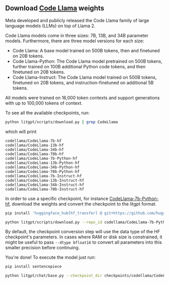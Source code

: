 ## Download [Code Llama](https://ai.meta.com/blog/code-llama-large-language-model-coding/) weights

Meta developed and publicly released the Code Llama family of large language models (LLMs) on top of Llama 2.

Code Llama models come in three sizes: 7B, 13B, and 34B parameter models. Furthermore, there are three model versions for each size:

- Code Llama: A base model trained on 500B tokens, then and finetuned on 20B tokens.
- Code Llama-Python: The Code Llama model pretrained on 500B tokens, further trained on 100B additional Python code tokens, and then finetuned on 20B tokens.
- Code Llama-Instruct: The Code Llama model trained on 500B tokens, finetuned on 20B tokens, and instruction-finetuned on additional 5B tokens.

All models were  trained on 16,000 token contexts and support generations with up to 100,000 tokens of context.

To see all the available checkpoints, run:

```bash
python litgpt/scripts/download.py | grep CodeLlama
```

which will print

```text
codellama/CodeLlama-7b-hf
codellama/CodeLlama-13b-hf
codellama/CodeLlama-34b-hf
codellama/CodeLlama-70b-hf
codellama/CodeLlama-7b-Python-hf
codellama/CodeLlama-13b-Python-hf
codellama/CodeLlama-34b-Python-hf
codellama/CodeLlama-70b-Python-hf
codellama/CodeLlama-7b-Instruct-hf
codellama/CodeLlama-13b-Instruct-hf
codellama/CodeLlama-34b-Instruct-hf
codellama/CodeLlama-70b-Instruct-hf
```

In order to use a specific checkpoint, for instance [CodeLlama-7b-Python-hf](https://huggingface.co/codellama/CodeLlama-7b-Python-hf), download the weights and convert the checkpoint to the litgpt format.

```bash
pip install 'huggingface_hub[hf_transfer] @ git+https://github.com/huggingface/huggingface_hub'

python litgpt/scripts/download.py --repo_id codellama/CodeLlama-7b-Python-hf
```

By default, the checkpoint conversion step will use the data type of the HF checkpoint's parameters. In cases where RAM
or disk size is constrained, it might be useful to pass `--dtype bfloat16` to convert all parameters into this smaller precision before continuing.

You're done! To execute the model just run:

```bash
pip install sentencepiece

python litgpt/chat/base.py --checkpoint_dir checkpoints/codellama/CodeLlama-7b-Python-hf/
```
